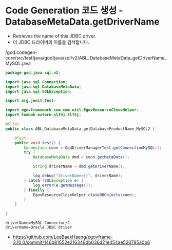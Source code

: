 # Code Generation 코드 생성 - DatabaseMetaData.getDriverName

- Retrieves the name of this JDBC driver.
- 이 JDBC 드라이버의 이름을 검색합니다.

/god.codegen-core/src/test/java/god/java/sql/v2/ABL_DatabaseMetaData_getDriverName_MySQL.java

```java
package god.java.sql.v2;

import java.sql.Connection;
import java.sql.DatabaseMetaData;
import java.sql.SQLException;

import org.junit.Test;

import egovframework.com.cmm.util.EgovResourceCloseHelper;
import lombok.extern.slf4j.Slf4j;

@Slf4j
public class ABL_DatabaseMetaData_getDatabaseProductName_MySQL2 {

	@Test
	public void test() {
		Connection conn = GodDriverManagerTest.getConnectionMySQL();
		try {
			DatabaseMetaData dmd = conn.getMetaData();

			String driverName = dmd.getDriverName();

			log.debug("driverName={}", driverName);
		} catch (SQLException e) {
			log.error(e.getMessage());
		} finally {
			EgovResourceCloseHelper.closeDBObjects(conn);
		}
	}

}
```

```
driverName=MySQL Connector/J
driverName=Oracle JDBC driver
```

- https://github.com/LeeBaekHaeng/egovframe-3.10.0/commit/146b81652e216348db036d21e454ae520785a0b6
